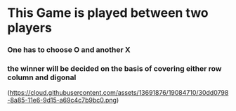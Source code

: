 # This Game is played between two players 
### One has to choose O and another X 
### the winner will be decided on the basis of covering either row column and digonal

(https://cloud.githubusercontent.com/assets/13691876/19084710/30dd0798-8a85-11e6-9d15-a69c4c7b9bc0.png)

